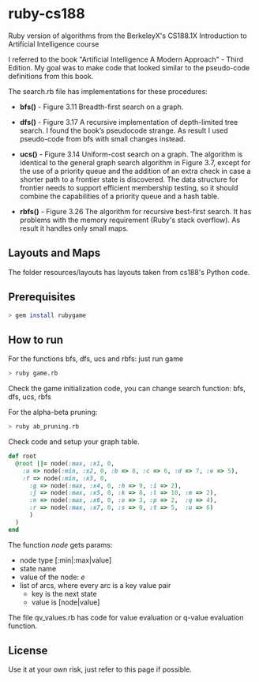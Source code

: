 ruby-cs188
==========

Ruby version of algorithms from the BerkeleyX's CS188.1X Introduction to Artificial Intelligence course 

I referred to the book "Artificial Intelligence A Modern Approach" - Third Edition. My goal was to make code that looked similar to the pseudo-code definitions from this book.

The search.rb file has implementations for these procedures:

* **bfs()** - Figure 3.11 Breadth-first search on a graph.

* **dfs()** - Figure 3.17 A recursive implementation of depth-limited tree search.  I found the book’s pseudocode strange. As result I used pseudo-code from bfs with small changes instead.
		
* **ucs()** - Figure 3.14 Uniform-cost search on a graph. The algorithm is identical to the general graph search algorithm in Figure 3.7, except for the use of a priority queue and the addition of an extra check in case a shorter path to a frontier state is discovered. The data structure for frontier needs to support efficient membership testing, so it should combine the capabilities of a priority queue and a hash table.

* **rbfs()** - Figure 3.26 The algorithm for recursive best-first search.  It has problems with the memory requirement (Ruby's stack overflow). As result it handles only small maps.

## Layouts and Maps

The folder resources/layouts has layouts taken from cs188's Python code.

## Prerequisites 

``` bash
> gem install rubygame
```

## How to run 

For the functions bfs, dfs, ucs and rbfs: just run game

```bash
> ruby game.rb
```

Check the game initialization code, you can change search function: bfs, dfs, ucs, rbfs

For the alpha-beta pruning:

```bash
> ruby ab_pruning.rb
```

Check code and setup your graph table.

```ruby
def root 
  @root ||= node(:max, :x1, 0, 
    :a => node(:min, :x2, 0, :b => 8, :c => 6, :d => 7, :e => 5),
    :f => node(:min, :x3, 0, 
      :g => node(:max, :x4, 0, :h => 9, :i => 2),
      :j => node(:max, :x5, 0, :k => 8, :l => 10, :m => 2),
      :n => node(:max, :x6, 0, :o => 3, :p => 2,  :q => 4),
      :r => node(:max, :x7, 0, :s => 0, :t => 5,  :u => 6)
      )
  )
end
```

The function _node_ gets params: 

* node type [:min|:max|value] 
* state name
* value of the node: _e_
* list of arcs, where every arc is a key value pair
	* key is the next state
	* value is [node|value]

The file qv_values.rb has code for value evaluation or q-value evaluation function.

## License 

Use it at your own risk, just refer to this page if possible.

